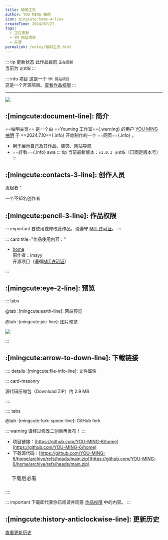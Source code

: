 ```yaml
---
title: 柚明主页
author: YOU MING 柚明
icon: mingcute:home-4-line
createTime: 2024/07/27
tags:
  - 正在更新
  - YM 网站项目
  - 开源
permalink: /notes/柚明主页.html
---
```


::: tip 更新状态
此作品目前 `正在更新`  
当前为 `正式版`
:::

::: info 项目
这是一个 `YM 网站项目`  
这是一个开源项目。[查看作品权限](#作品权限)
:::

---

![](https://ri.youming.v6.army/home-yl.png)

## :[mingcute:document-line]: 简介

==柚明主页== 是一个由 ==Youming 工作室=={.warning} 的用户 [YOU MING 柚明](/notes/更多/工作室.html#you-ming-柚明) 于 ==2024.7.10=={.info} 开始制作的一个 ==网页=={.info} 。

- 用于展示自己及其作品、装饰、网站导航
- ==好看=={.info} awa
::: tip 当前最新版本：`v1.0.1 正式版`（已固定版本号）
:::

## :[mingcute:contacts-3-line]: 创作人员

发起者：

<LinkCard title="YOU MING 柚明" icon="https://ri.youming.v6.army/ym-ys.png" href="/notes/更多/工作室.html#you-ming-柚明">
    一个不知名创作者
</LinkCard>

## :[mingcute:pencil-3-line]: 作品权限

::: important 要使用或修改此作品，请遵守 [MIT 许可证](https://choosealicense.com/licenses/mit/)。
:::

::: card title="作品使用内容："

- [home](https://github.com/imsyy/home)  
  原作者：imsyy  
  开源项目（遵循[MIT许可证](https://github.com/imsyy/home?tab=MIT-1-ov-file)）

:::

## :[mingcute:eye-2-line]: 预览

::: tabs

@tab :[mingcute:earth-line]: 网站预览

<LinkCard title="柚明︱主页🍀" icon="mingcute:home-4-line" href="https://home.youming.v6.army/"></LinkCard>

@tab :[mingcute:pic-line]: 图片预览

![](https://ri.youming.v6.army/home-yl.png)

:::

## :[mingcute:arrow-to-down-line]: 下载链接

:::: details :[mingcute:file-info-line]: 文件属性

::: card-masonry

<Card title="home.zip" icon="mingcute:file-zip-line"><Badge text="安全" type="tip" />
  源代码压缩包（Download ZIP）约 2.9 MB
</Card>

::::

:::: tabs

@tab :[mingcute:fork-spoon-line]: GitHub fork

::: warning 请经过修改二创后再发布！
:::

- 项目链接：[https://github.com/YOU-MING-6/home](https://github.com/YOU-MING-6/home)
- 下载源代码：[https://github.com/YOU-MING-6/home/archive/refs/heads/main.zip](https://github.com/YOU-MING-6/home/archive/refs/heads/main.zip)

<a href="/必看.html" style=" display: inline-block; padding: 10px 20px; border: 1px solid var(--vp-c-divider); border-radius: 6px; font-size: 16px; text-decoration: none; background-color: var(--vp-c-bg-safe); color: var(--vp-c-text-primary);">下载后必看</a>

::::

::: important 下载即代表你已阅读并同意 [作品权限](#作品权限) 中的内容。
:::

## :[mingcute:history-anticlockwise-line]: 更新历史

[查看更新历史](/notes/更新历史/柚明主页.html)
